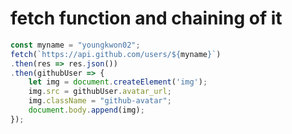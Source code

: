 # fetch function and chaining of it

```javascript
const myname = "youngkwon02";
fetch(`https://api.github.com/users/${myname}`)
.then(res => res.json())
.then(githubUser => {
    let img = document.createElement('img');
    img.src = githubUser.avatar_url;
    img.className = "github-avatar";
    document.body.append(img);
});
```